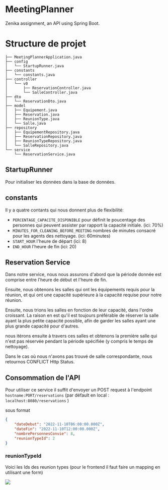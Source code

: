 # MeetingPlanner
Zenika assignment, an API using Spring Boot.

# Structure de projet
```
├── MeetingPlannerApplication.java
├── config
│   └── StartupRunner.java
├── constants
│   └── constants.java
├── controller
│   └── v0
│       ├── ReservationController.java
│       └── SalleController.java
├── dto
│   └── ReservationDto.java
├── model
│   ├── Equipement.java
│   ├── Reservation.java
│   ├── ReunionType.java
│   └── Salle.java
├── repository
│   ├── EquipementRepository.java
│   ├── ReservationRepository.java
│   ├── ReunionTypeRepository.java
│   └── SalleRepository.java
└── service
    └── ReservationService.java
```

## StartupRunner
Pour initialiser les données dans la base de données.

## constants
Il y a quatre contants qui nous donnent plus de flexibilité:
* `PERCENTAGE_CAPACITE_DISPONIBLE` pour définit le poucentage des personnes qui peuvent assister par rapport la capacité initiale. (ici: 70%)
* `MINUTES_FOR_CLEANING_BEFORE_MEETING` nombres de minutes consacré pour les agents des nettoyage. (ici: 60minutes)
* `START_HOUR` l'heure de départ (ici: 8)
* `END_HOUR` l'heure de fin (ici: 20)

## Reservation Service

Dans notre service, nous nous assurons d'abord que la période donnée est comprise entre l'heure de début et l'heure de fin.

Ensuite, nous obtenons les salles qui ont les équipements requis pour la réunion, et qui ont une capacité supérieure à la capacité requise pour notre réunion.

Ensuite, nous trions les salles en fonction de leur capacité, dans l'ordre croissant. La raison en est qu'il est toujours préférable de réserver la salle ayant la plus petite capacité possible, afin de garder les salles ayant une plus grande capacité pour d'autres.

nous itérons ensuite à travers ces salles et obtenons la première salle qui n'est pas réservée pendant la période spécifiée (y compris le temps de nettoyage).

Dans le cas où nous n'avons pas trouvé de salle correspondante, nous retournos CONFLICT Http Status.

## Consommation de l'API

Pour utiliser ce service il suffit d'envoyer un POST request à l'endpoint `hostname:PORT/reservations` (par défault en local : `localhost:8080/reservations` )

sous format 

```json
{
    "dateDebut": "2022-11-10T06:00:00.000Z",
    "dateFin": "2022-11-10T12:00:00.000Z",
    "nombrePersonnesConvie": 8,
    "reunionTypeId": 2
}
```
### reunionTypeId

Voici les Ids des reunion types (pour le frontend il faut faire un mapping en utilisant une form)

![](https://user-images.githubusercontent.com/36491424/202863321-e73b2675-8f04-431c-830f-6d2df1723950.png)
